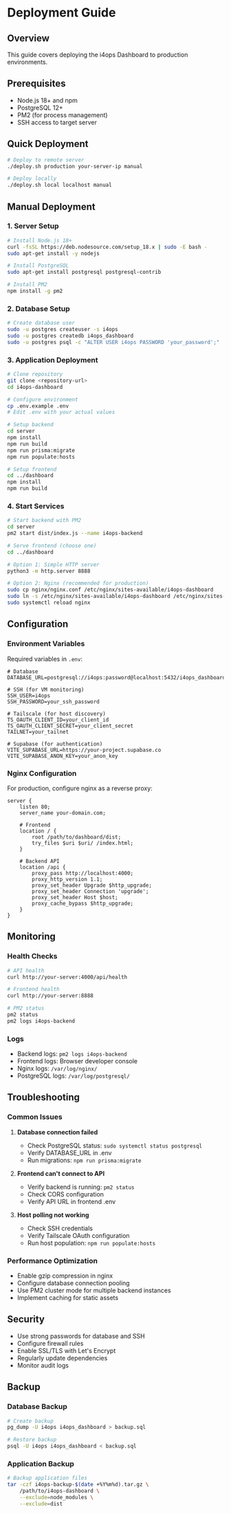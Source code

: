 # Deployment Guide

## Overview

This guide covers deploying the i4ops Dashboard to production environments.

## Prerequisites

- Node.js 18+ and npm
- PostgreSQL 12+
- PM2 (for process management)
- SSH access to target server

## Quick Deployment

```bash
# Deploy to remote server
./deploy.sh production your-server-ip manual

# Deploy locally
./deploy.sh local localhost manual
```

## Manual Deployment

### 1. Server Setup

```bash
# Install Node.js 18+
curl -fsSL https://deb.nodesource.com/setup_18.x | sudo -E bash -
sudo apt-get install -y nodejs

# Install PostgreSQL
sudo apt-get install postgresql postgresql-contrib

# Install PM2
npm install -g pm2
```

### 2. Database Setup

```bash
# Create database user
sudo -u postgres createuser -s i4ops
sudo -u postgres createdb i4ops_dashboard
sudo -u postgres psql -c "ALTER USER i4ops PASSWORD 'your_password';"
```

### 3. Application Deployment

```bash
# Clone repository
git clone <repository-url>
cd i4ops-dashboard

# Configure environment
cp .env.example .env
# Edit .env with your actual values

# Setup backend
cd server
npm install
npm run build
npm run prisma:migrate
npm run populate:hosts

# Setup frontend
cd ../dashboard
npm install
npm run build
```

### 4. Start Services

```bash
# Start backend with PM2
cd server
pm2 start dist/index.js --name i4ops-backend

# Serve frontend (choose one)
cd ../dashboard

# Option 1: Simple HTTP server
python3 -m http.server 8888

# Option 2: Nginx (recommended for production)
sudo cp nginx/nginx.conf /etc/nginx/sites-available/i4ops-dashboard
sudo ln -s /etc/nginx/sites-available/i4ops-dashboard /etc/nginx/sites-enabled/
sudo systemctl reload nginx
```

## Configuration

### Environment Variables

Required variables in `.env`:

```env
# Database
DATABASE_URL=postgresql://i4ops:password@localhost:5432/i4ops_dashboard

# SSH (for VM monitoring)
SSH_USER=i4ops
SSH_PASSWORD=your_ssh_password

# Tailscale (for host discovery)
TS_OAUTH_CLIENT_ID=your_client_id
TS_OAUTH_CLIENT_SECRET=your_client_secret
TAILNET=your_tailnet

# Supabase (for authentication)
VITE_SUPABASE_URL=https://your-project.supabase.co
VITE_SUPABASE_ANON_KEY=your_anon_key
```

### Nginx Configuration

For production, configure nginx as a reverse proxy:

```nginx
server {
    listen 80;
    server_name your-domain.com;

    # Frontend
    location / {
        root /path/to/dashboard/dist;
        try_files $uri $uri/ /index.html;
    }

    # Backend API
    location /api {
        proxy_pass http://localhost:4000;
        proxy_http_version 1.1;
        proxy_set_header Upgrade $http_upgrade;
        proxy_set_header Connection 'upgrade';
        proxy_set_header Host $host;
        proxy_cache_bypass $http_upgrade;
    }
}
```

## Monitoring

### Health Checks

```bash
# API health
curl http://your-server:4000/api/health

# Frontend health
curl http://your-server:8888

# PM2 status
pm2 status
pm2 logs i4ops-backend
```

### Logs

- Backend logs: `pm2 logs i4ops-backend`
- Frontend logs: Browser developer console
- Nginx logs: `/var/log/nginx/`
- PostgreSQL logs: `/var/log/postgresql/`

## Troubleshooting

### Common Issues

1. **Database connection failed**
   - Check PostgreSQL status: `sudo systemctl status postgresql`
   - Verify DATABASE_URL in .env
   - Run migrations: `npm run prisma:migrate`

2. **Frontend can't connect to API**
   - Verify backend is running: `pm2 status`
   - Check CORS configuration
   - Verify API URL in frontend .env

3. **Host polling not working**
   - Check SSH credentials
   - Verify Tailscale OAuth configuration
   - Run host population: `npm run populate:hosts`

### Performance Optimization

- Enable gzip compression in nginx
- Configure database connection pooling
- Use PM2 cluster mode for multiple backend instances
- Implement caching for static assets

## Security

- Use strong passwords for database and SSH
- Configure firewall rules
- Enable SSL/TLS with Let's Encrypt
- Regularly update dependencies
- Monitor audit logs

## Backup

### Database Backup

```bash
# Create backup
pg_dump -U i4ops i4ops_dashboard > backup.sql

# Restore backup
psql -U i4ops i4ops_dashboard < backup.sql
```

### Application Backup

```bash
# Backup application files
tar -czf i4ops-backup-$(date +%Y%m%d).tar.gz \
    /path/to/i4ops-dashboard \
    --exclude=node_modules \
    --exclude=dist
``` 